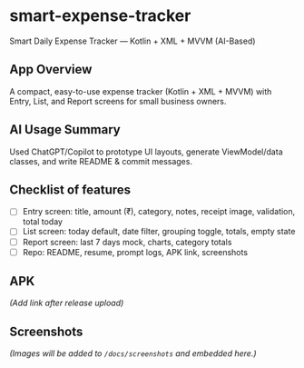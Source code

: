 # smart-expense-tracker
Smart Daily Expense Tracker — Kotlin + XML + MVVM (AI-Based)

## App Overview
A compact, easy-to-use expense tracker (Kotlin + XML + MVVM) with Entry, List, and Report screens for small business owners.

## AI Usage Summary
Used ChatGPT/Copilot to prototype UI layouts, generate ViewModel/data classes, and write README & commit messages.

## Checklist of features
- [ ] Entry screen: title, amount (₹), category, notes, receipt image, validation, total today
- [ ] List screen: today default, date filter, grouping toggle, totals, empty state
- [ ] Report screen: last 7 days mock, charts, category totals
- [ ] Repo: README, resume, prompt logs, APK link, screenshots

## APK
*(Add link after release upload)*

## Screenshots
*(Images will be added to `/docs/screenshots` and embedded here.)*
